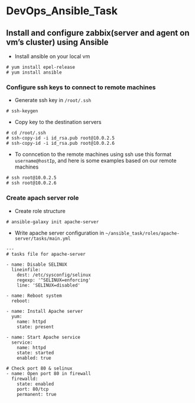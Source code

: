 # DevOps_Ansible_Task

## Install and configure zabbix(server and agent on vm’s cluster) using Ansible
* Install ansible on your local vm 
```
# yum install epel-release
# yum install ansible
```


### Configure ssh keys to connect to remote machines
- Generate ssh key in `/root/.ssh`
```
# ssh-keygen
```
- Copy key to the destination servers
```
# cd /root/.ssh
# ssh-copy-id -i id_rsa.pub root@10.0.2.5
# ssh-copy-id -i id_rsa.pub root@10.0.2.6
```
- To conncetion to the remote machines using ssh use this format `username@hostIp`, and here is some examples based on our remote machines
```
# ssh root@10.0.2.5
# ssh root@10.0.2.6
```

### Create apach server role
- Create role structure
```
# ansible-galaxy init apache-server
```
- Write apache server configuration in `~/ansible_task/roles/apache-server/tasks/main.yml`
```
---
# tasks file for apache-server

- name: Disable SELINUX
  lineinfile:
    dest: /etc/sysconfig/selinux
    regexp: '^SELINUX=enforcing'
    line: 'SELINUX=disabled'
    
- name: Reboot system
  reboot:

- name: Install Apache server
  yum:
    name: httpd
    state: present

- name: Start Apache service
  service:
    name: httpd
    state: started
    enabled: true

# Check port 80 & selinux
- name: Open port 80 in firewall
  firewalld:
    state: enabled
    port: 80/tcp
    permanent: true
```




